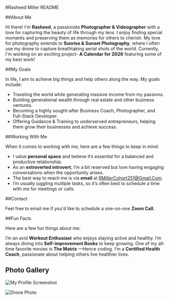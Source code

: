 #Rasheed Miller README

##About Me

Hi there! I'm **Rasheed**, a passionate **Photographer & Videographer** with a love for capturing the beauty of life through my lens. I enjoy finding special moments and preserving them as memories for others to cherish. My love for photography extends to **Sunrise & Sunset Photography**, where I often use my drone to capture breathtaking aerial shots of the world. Currently, I'm working on an exciting project- **A Calendar for 2026** featuring some of my best work!

##My Goals

In life, I aim to achieve big things and help others along the way. My goals include:

- Traveling the world while generating massive income from my passions.
- Building generational wealth through real estate and other business ventures.
- Becoming a highly sought-after Business Coach, Photographer, and Full-Stack Developer.
- Offering Guidance & Training to underserved entrepreneurs, helping them grow their businesses and achieve success.

##Working With Me

When it comes to working with me, here are a few things to keep in mind:

- I value **personal space** and believe it’s essential for a balanced and productive relationship.
- As an **extroverted introvert**, I’m a bit reserved but love having engaging conversations when the opportunity arises.
- The best way to reach me is via **email** at RMillerCohort251@Gmail.Com.
- I’m usually juggling multiple tasks, so it’s often best to schedule a time with me for meetings or calls.

##Contact

Feel free to email me if you'd like to schedule a one-on-one **Zoom Call**.

##Fun Facts

Here are a few fun things about me:

I’m an avid **Workout Enthusiast** who enjoys staying active and healthy.
I’m always diving into **Self-improvement Books** to keep growing.
One of my all-time favorite movies is **The Matrix** —Hence coding.
I’m a **Certified Health Coach**, passionate about helping others live healthier lives.

## Photo Gallery

![My Profile Screenshot](https://github.com/RMillerCohort251/code-differently-25-q1-RM-Fork/blob/main/lesson_00/RM-README/IMAGES/CD7FDAF2-6835-4DA5-8A50-75EFA07E04CB.JPEG)

![Drone Photo](https://github.com/RMillerCohort251/code-differently-25-q1-RM-Fork/blob/main/lesson_00/RM-README/IMAGES/EMC01446.jpg)

<!---
RMillerCohort251/RMillerCohort251 is a ✨ special ✨ repository because its `README.md` (this file) appears on your GitHub profile.
You can click the Preview link to take a look at your changes.
--->

